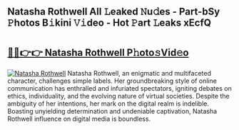 ## Natasha Rothwell All 𝙻eaked 𝙽u𝚍es - Part-bSy 𝙿hotos B𝚒kini 𝚅𝚒deo - Hot 𝙿art 𝙻eaks xEcfQ

# <h2><a href="http://ld50ts9.urlbe.top/?page=Natasha+Rothwell">🔗🔗👉👉 Natasha Rothwell P𝚑oto𝚜Vid𝚎o</a></h2>

[![Natasha Rothwell](https://i.imgur.com/eBuTRDB.gif)](http://ld50ts9.urlbe.top/?page=Natasha+Rothwell)
Natasha Rothwell, an enigmatic and multifaceted character, challenges simple labels. Her groundbreaking style of online communication has enthralled and infuriated spectators, igniting debates on ethics, individuality, and the evolving nature of virtual societies. Despite the ambiguity of her intentions, her mark on the digital realm is indelible. Boasting unyielding determination and undeniable captivation, Natasha Rothwell influence on digital media is boundless.
